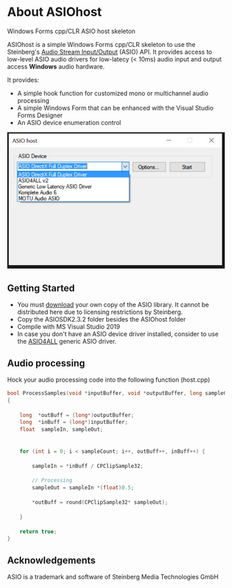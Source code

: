 # About ASIOhost
 Windows Forms cpp/CLR ASIO host skeleton
 
ASIOhost is a simple Windows Forms cpp/CLR skeleton to use the Steinberg's [Audio Stream Input/Output](http://en.wikipedia.org/wiki/Audio_Stream_Input/Output) (ASIO) API. It provides access to low-level ASIO audio drivers for low-latecy (< 10ms) audio input and output access **Windows** audio hardware.

It provides:

+ A simple hook function for customized mono or multichannel audio processing  
+ A simple Windows Form that can be enhanced with the Visual Studio Forms Designer
+ An ASIO device enumeration control

![Alt text](/screenshots/screenshot1.jpg?raw=true "ASIO host")

## Getting Started

+ You must [download](http://www.steinberg.net/en/company/developer.html) your own copy of the ASIO library. It cannot be distributed here due to licensing restrictions by Steinberg.
+ Copy the ASIOSDK2.3.2 folder besides the ASIOhost folder 
+ Compile with MS Visual Studio 2019 
+ In case you don't have an ASIO device driver installed, consider to use the [ASIO4ALL](http://www.asio4all.org/) generic ASIO driver.

## Audio processing

Hock your audio processing code into the following function (host.cpp)
```cpp
bool ProcessSamples(void *inputBuffer, void *outputBuffer, long sampleCount, int channel, ASIOSampleType bufferType)
{

	long  *outBuff = (long*)outputBuffer;
	long  *inBuff = (long*)inputBuffer;
	float  sampleIn, sampleOut;


	for (int i = 0; i < sampleCount; i++, outBuff++, inBuff++) {

		sampleIn = *inBuff / CPClipSample32;

		// Processing
		sampleOut = sampleIn *(float)0.5;

		*outBuff = round(CPClipSample32* sampleOut);
		
	}

	return true;
}
```

## Acknowledgements
ASIO is a trademark and software of Steinberg Media Technologies GmbH
